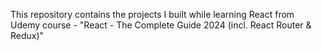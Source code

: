This repository contains the projects I built while learning React from Udemy course - "React - The Complete Guide 2024 (incl. React Router & Redux)"
